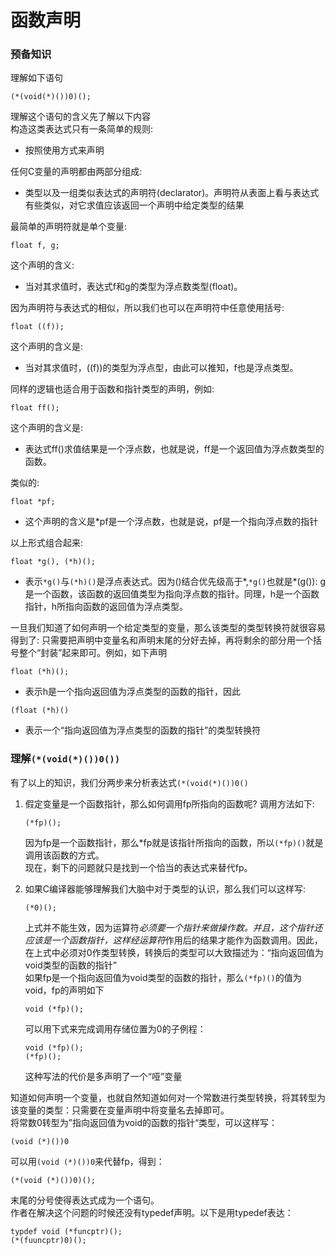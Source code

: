 # 函数声明

### 预备知识

理解如下语句
```
(*(void(*)())0)();
```
理解这个语句的含义先了解以下内容  
构造这类表达式只有一条简单的规则:  
- 按照使用方式来声明  

任何C变量的声明都由两部分组成:  
- 类型以及一组类似表达式的声明符(declarator)。声明符从表面上看与表达式有些类似，对它求值应该返回一个声明中给定类型的结果  

最简单的声明符就是单个变量:  
```
float f, g;
```
这个声明的含义:   
- 当对其求值时，表达式f和g的类型为浮点数类型(float)。

因为声明符与表达式的相似，所以我们也可以在声明符中任意使用括号:  
```
float ((f));
```
这个声明的含义是:  
- 当对其求值时，((f))的类型为浮点型，由此可以推知，f也是浮点类型。

同样的逻辑也适合用于函数和指针类型的声明，例如:  
```
float ff();
```
这个声明的含义是:  
- 表达式ff()求值结果是一个浮点数，也就是说，ff是一个返回值为浮点数类型的函数。  

类似的:
```
float *pf;
```

- 这个声明的含义是*pf是一个浮点数，也就是说，pf是一个指向浮点数的指针  

以上形式组合起来:  
```
float *g(), (*h)();
```
- 表示`*g()`与`(*h)()`是浮点表达式。因为()结合优先级高于*,`*g()`也就是*(g()): g是一个函数，该函数的返回值类型为指向浮点数的指针。同理，h是一个函数指针，h所指向函数的返回值为浮点类型。  

一旦我们知道了如何声明一个给定类型的变量，那么该类型的类型转换符就很容易得到了:  只需要把声明中变量名和声明末尾的分好去掉，再将剩余的部分用一个括号整个“封装”起来即可。例如，如下声明
```
float (*h)();
```
- 表示h是一个指向返回值为浮点类型的函数的指针，因此

```
(float (*h)()
```
- 表示一个“指向返回值为浮点类型的函数的指针”的类型转换符  

### 理解`(*(void(*)())0())`

有了以上的知识，我们分两步来分析表达式`(*(void(*)())0()`  
1. 假定变量是一个函数指针，那么如何调用fp所指向的函数呢? 调用方法如下:  
    ```
    (*fp)();
    ```
    因为fp是一个函数指针，那么*fp就是该指针所指向的函数，所以`(*fp)()`就是调用该函数的方式。  
    现在，剩下的问题就只是找到一个恰当的表达式来替代fp。

2. 如果C编译器能够理解我们大脑中对于类型的认识，那么我们可以这样写:
    ```
    (*0)();
    ```
    上式并不能生效，因为运算符*必须要一个指针来做操作数。并且，这个指针还应该是一个函数指针，这样经运算符*作用后的结果才能作为函数调用。因此，在上式中必须对0作类型转换，转换后的类型可以大致描述为：“指向返回值为void类型的函数的指针”  
    如果fp是一个指向返回值为void类型的函数的指针，那么`(*fp)()`的值为void，fp的声明如下
    ```
    void (*fp)();
    ```
    可以用下式来完成调用存储位置为0的子例程：
    ```
    void (*fp)();
    (*fp)();
    ```
    这种写法的代价是多声明了一个“哑”变量


知道如何声明一个变量，也就自然知道如何对一个常数进行类型转换，将其转型为该变量的类型：只需要在变量声明中将变量名去掉即可。  
将常数0转型为”指向返回值为void的函数的指针“类型，可以这样写：
```
(void (*)())0
```
可以用`(void (*)())0`来代替fp，得到：
```
(*(void (*)())0)();
```
末尾的分号使得表达式成为一个语句。  
作者在解决这个问题的时候还没有typedef声明。以下是用typedef表达：
```
typdef void (*funcptr)();
(*(fuuncptr)0)();
```
